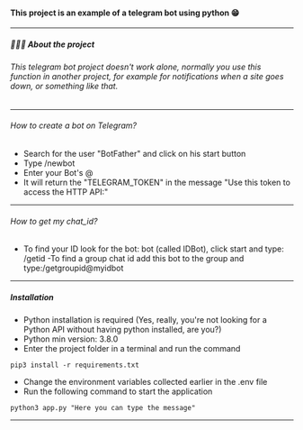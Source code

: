 #### This project is an example of a telegram bot using python 😁
------------
##### 👨🏻‍💻 About the project
###### This telegram bot project doesn't work alone, normally you use this function in another project, for example for notifications when a site goes down, or something like that.

------------
###### How to create a bot on Telegram?
- Search for the user "BotFather" and click on his start button
- Type /newbot
- Enter your Bot's @
- It will return the "TELEGRAM_TOKEN" in the message "Use this token to access the HTTP API:"
------------
###### How to get my chat_id?
- To find your ID look for the bot: bot (called IDBot), click start and type: /getid
-To find a group chat id add this bot to the group and type:/getgroupid@myidbot

------------
##### Installation

- Python installation is required (Yes, really, you're not looking for a Python API without having python installed, are you?)
- Python min version: 3.8.0
- Enter the project folder in a terminal and run the command 
```
pip3 install -r requirements.txt
```
- Change the environment variables collected earlier in the .env file
- Run the following command to start the application
```
python3 app.py "Here you can type the message"
```
------------
